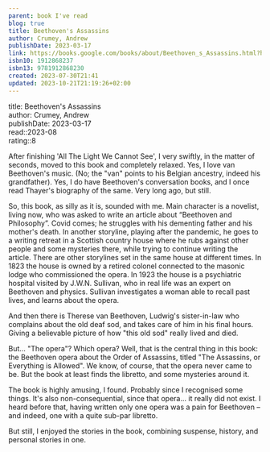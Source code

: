 ```yaml
---
parent: book I've read
blog: true
title: Beethoven's Assassins
author: Crumey, Andrew
publishDate: 2023-03-17
link: https://books.google.com/books/about/Beethoven_s_Assassins.html?hl=&id=z0mMzwEACAAJ
isbn10: 1912868237
isbn13: 9781912868230
created: 2023-07-30T21:41
updated: 2023-10-21T21:19:26+02:00
---
```

title: Beethoven's Assassins  
author: Crumey, Andrew  
publishDate: 2023-03-17  
read::2023-08  
rating::8  

After finishing 'All The Light We Cannot See', I very swiftly, in the matter of seconds, moved to this book and completely relaxed. Yes, I love van Beethoven's music. (No; the "van" points to his Belgian ancestry, indeed his grandfather). Yes, I do have Beethoven's conversation books, and I once read Thayer's biography of the same. Very long ago, but still.

So, this book, as silly as it is, sounded with me. Main character is a novelist, living now, who was asked to write an article about “Beethoven and Philosophy”. Covid comes; he struggles with his dementing father and his mother's death. In another storyline, playing after the pandemic, he goes to a writing retreat in a Scottish country house where he rubs against other people and some mysteries there, while trying to continue writing the article. There are other storylines set in the same house at different times. In 1823 the house is owned by a retired colonel connected to the masonic lodge who commissioned the opera. In 1923 the house is a psychiatric hospital visited by J.W.N. Sullivan, who in real life was an expert on Beethoven and physics. Sullivan investigates a woman able to recall past lives, and learns about the opera.

And then there is Therese van Beethoven, Ludwig's sister-in-law who complains about the old deaf sod, and takes care of him in his final hours. Giving a believable picture of how "this old sod" really lived and died.

But... "The opera"? Which opera? Well, that is the central thing in this book: the Beethoven opera about the Order of Assassins, titled "The Assassins, or Everything is Allowed". We know, of course, that the opera never came to be. But the book at least finds the libretto, and some mysteries around it.

The book is highly amusing, I found. Probably since I recognised some things. It's also non-consequential, since that opera... it really did not exist. I heard before that, having written only one opera was a pain for Beethoven – and indeed, one with a quite sub-par libretto. 

But still, I enjoyed the stories in the book, combining suspense, history, and personal stories in one.